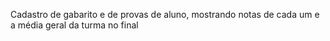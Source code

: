 Cadastro de gabarito e de provas de aluno, mostrando notas de cada um e a média geral da turma no final
